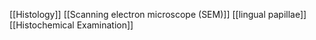 [[Histology]]
[[Scanning electron microscope (SEM)]]
[[lingual papillae]]
[[Histochemical Examination]]
